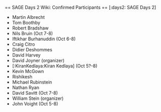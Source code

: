 == SAGE Days 2 Wiki: Confirmed Participants ==
[:days2: SAGE Days 2]

 * Martin Albrecht
 * Tom Boothby
 * Robert Bradshaw
 * Nils Bruin (Oct 7-8)
 * Iftikhar Burhanuddin (Oct 6-8)
 * Craig Citro
 * Didier Deshommes
 * David Harvey
 * David Joyner (organizer)
 * [:KiranKedlaya:Kiran Kedlaya] (Oct 5?-8)
 * Kevin McGown
 * Rishikesh
 * Michael Rubinstein
 * Nathan Ryan
 * David Savitt (Oct 7-8)
 * William Stein (organizer)
 * John Voight (Oct 5-8)
 
